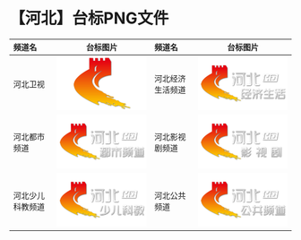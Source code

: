 # 【河北】台标PNG文件
|频道名|台标图片|频道名|台标图片|
|:---|:---:|:---|:---:|
|河北卫视|<img src="https://raw.githubusercontent.com/liuyilong80880/tvlog/main/img/Hebei.png">|河北经济生活频道|<img src="https://raw.githubusercontent.com/liuyilong80880/tvlog/main/img/Hebei1.png">|
|河北都市频道|<img src="https://raw.githubusercontent.com/liuyilong80880/tvlog/main/img/Hebei2.png">|河北影视剧频道|<img src="https://raw.githubusercontent.com/liuyilong80880/tvlog/main/img/Hebei3.png">|
|河北少儿科教频道|<img src="https://raw.githubusercontent.com/liuyilong80880/tvlog/main/img/Hebei4.png">|河北公共频道|<img src="https://raw.githubusercontent.com/liuyilong80880/tvlog/main/img/Hebei5.png">|
